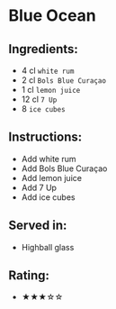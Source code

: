 # Blue Ocean

## Ingredients:
- 4 cl `white rum`
- 2 cl `Bols Blue Curaçao`
- 1 cl `lemon juice`
- 12 cl `7 Up`
- 8 `ice cubes`

## Instructions:
- Add white rum
- Add Bols Blue Curaçao
- Add lemon juice
- Add 7 Up
- Add ice cubes

## Served in:
- Highball glass

## Rating:
- ★★★☆☆